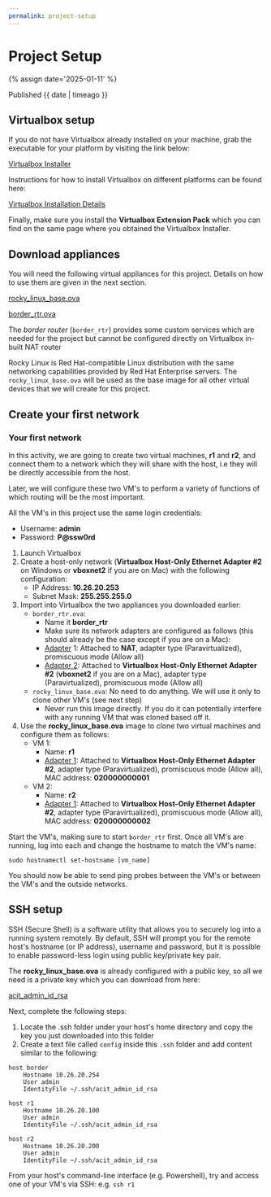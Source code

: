 ```yaml
---
permalink: project-setup
---
```


# Project Setup

{% assign date='2025-01-11' %}

Published {{ date | timeago }}

## Virtualbox setup

If you do not have Virtualbox already installed on your machine, grab the executable for your platform by visiting the link below:

[Virtualbox Installer](https://www.virtualbox.org/wiki/Downloads)

Instructions for how to install Virtualbox on different platforms can be found here:

[Virtualbox Installation Details](https://www.virtualbox.org/manual/ch02.html)

Finally, make sure you install the **Virtualbox Extension Pack** which you can find on the same page where you obtained the Virtualbox Installer.

## Download appliances

You will need the following virtual appliances for this project. Details on how to use them are given in the next section.

[rocky_linux_base.ova](https://bcit365-my.sharepoint.com/:u:/g/personal/yshema_bcit_ca/EZrscfRAfoFAljRE76-u_PwB7dtfB-qkoOyWZAd5YM_OUw?e=bdU0Rt)

[border_rtr.ova](https://bcit365-my.sharepoint.com/:u:/g/personal/yshema_bcit_ca/EbSI06Ik3kJBh4rLHQW14zsBzBNddWF0ssYWQm960GMAEA?e=1e30Rm)

The _border router_ (`border_rtr`) provides some custom services which are needed for the project but cannot be configured directly on Virtualbox in-built NAT router

Rocky Linux is Red Hat-compatible Linux distribution with the same networking capabilities provided by Red Hat Enterprise servers. The `rocky_linux_base.ova` will be used as the base image for all other virtual devices that we will create for this project.

## Create your first network

### Your first network

In this activity, we are going to create two virtual machines, **r1** and **r2**, and connect them to a network which they will share with the host, i.e they will be directly accessible from the host.

Later, we will configure these two VM's to perform a variety of functions of which routing will be the most important.

All the VM's in this project use the same login credentials:

* Username: **admin**
* Password: **P@ssw0rd**

1. Launch Virtualbox
2. Create a host-only network (**Virtualbox Host-Only Ethernet Adapter #2** on Windows or **vboxnet2** if you are on Mac) with the following configuration:
   - IP Address: **10.26.20.253**
   - Subnet Mask: **255.255.255.0**
3. Import into Virtualbox the two appliances you downloaded earlier:
   * `border_rtr.ova`:
     - Name it **border_rtr**
     - Make sure its network adapters are configured as follows (this should already be the case except if you are on a Mac):
     - <ins>Adapter</ins> 1: Attached to **NAT**, adapter type (Paravirtualized), promiscuous mode (Allow all)
     - <ins>Adapter 2</ins>: Attached to **Virtualbox Host-Only Ethernet Adapter #2** (**vboxnet2** if you are on a Mac), adapter type (Paravirtualized), promiscuous mode (Allow all)
   * `rocky_linux_base.ova`: No need to do anything. We will use it only to clone other VM's (see next step)
     * Never run this image directly. If you do it can potentially interfere with any running VM that was cloned based off it.
4. Use the **rocky_linux_base.ova** image to clone two virtual machines and configure them as follows:
   - VM 1:
     - Name: **r1**
     - <ins>Adapter 1</ins>: Attached to **Virtualbox Host-Only Ethernet Adapter #2**, adapter type (Paravirtualized), promiscuous mode (Allow all), MAC address: **020000000001**
   - VM 2:
     - Name: **r2**
     - <ins>Adapter 1</ins>: Attached to **Virtualbox Host-Only Ethernet Adapter #2**, adapter type (Paravirtualized), promiscuous mode (Allow all), MAC address: **020000000002**

Start the VM's, making sure to start `border_rtr` first. Once all VM's are running, log into each and change the hostname to match the VM's name:

```
sudo hostnamectl set-hostname [vm_name]
```

You should now be able to send ping probes between the VM's or between the VM's and the outside networks.

## SSH setup

SSH (Secure Shell) is a software utility that allows you to securely log into a running system remotely. By default, SSH will prompt you for the remote host's hostname (or IP address), username and password, but it is possible to enable password-less login using public key/private key pair.

The **rocky_linux_base.ova** is already configured with a public key, so all we need is a private key which you can download from here:

[acit_admin_id_rsa](https://bcit365-my.sharepoint.com/:u:/g/personal/yshema_bcit_ca/EV4oSICRu9FPrCKMKrdHoa4BAG_z8kFvz1SoYZzBuST8Qw?e=TFv7WA)

Next, complete the following steps:

1. Locate the .ssh folder under your host's home directory and copy the key you just downloaded into this folder
2. Create a text file called `config` inside this `.ssh` folder and add content similar to the following:

```
host border
    Hostname 10.26.20.254
    User admin
    IdentityFile ~/.ssh/acit_admin_id_rsa

host r1
    Hostname 10.26.20.100
    User admin
    IdentityFile ~/.ssh/acit_admin_id_rsa

host r2
    Hostname 10.26.20.200
    User admin
    IdentityFile ~/.ssh/acit_admin_id_rsa
```

From your host's command-line interface (e.g. Powershell), try and access one of your VM's via SSH:
e.g. `ssh r1`